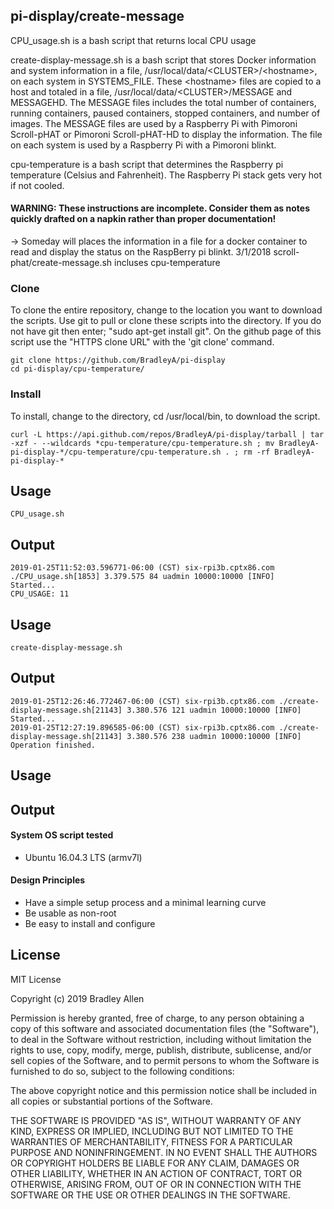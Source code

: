 ## pi-display/create-message

CPU_usage.sh is a bash script that returns local CPU usage

create-display-message.sh is a bash script that stores Docker information and system information in a file, /usr/local/data/\<CLUSTER\>/\<hostname\>, on each system in SYSTEMS_FILE.  These \<hostname\> files are copied to a host and totaled in a file,
/usr/local/data/\<CLUSTER\>/MESSAGE and MESSAGEHD.  The MESSAGE files includes the total number of containers, running containers, paused containers, stopped containers, and number of images.  The MESSAGE files are used by a Raspberry Pi with Pimoroni Scroll-pHAT or Pimoroni Scroll-pHAT-HD to display the information.  The <hostname> file on each system is used by a Raspberry Pi with a Pimoroni blinkt.





cpu-temperature is a bash script that determines the Raspberry pi  temperature (Celsius and Fahrenheit).  The Raspberry Pi stack gets very hot if not cooled. 

#### WARNING: These instructions are incomplete. Consider them as notes quickly drafted on a napkin rather than proper documentation!
-> Someday will places the information in a file for a docker container to read and display the status on the RaspBerry pi blinkt.
3/1/2018 scroll-phat/create-message.sh incluses cpu-temperature

### Clone
To clone the entire repository, change to the location you want to download the scripts. Use git to pull or clone these scripts into the directory. If you do not have git then enter; "sudo apt-get install git". On the github page of this script use the "HTTPS clone URL" with the 'git clone' command.

    git clone https://github.com/BradleyA/pi-display
    cd pi-display/cpu-temperature/

### Install
To install, change to the directory, cd /usr/local/bin, to download the script.

    curl -L https://api.github.com/repos/BradleyA/pi-display/tarball | tar -xzf - --wildcards *cpu-temperature/cpu-temperature.sh ; mv BradleyA-pi-display-*/cpu-temperature/cpu-temperature.sh . ; rm -rf BradleyA-pi-display-*

## Usage

    CPU_usage.sh

## Output

    2019-01-25T11:52:03.596771-06:00 (CST) six-rpi3b.cptx86.com ./CPU_usage.sh[1853] 3.379.575 84 uadmin 10000:10000 [INFO]          Started...
    CPU_USAGE: 11

## Usage

    create-display-message.sh

## Output

    2019-01-25T12:26:46.772467-06:00 (CST) six-rpi3b.cptx86.com ./create-display-message.sh[21143] 3.380.576 121 uadmin 10000:10000 [INFO]  Started...
    2019-01-25T12:27:19.896585-06:00 (CST) six-rpi3b.cptx86.com ./create-display-message.sh[21143] 3.380.576 238 uadmin 10000:10000 [INFO]  Operation finished.

## Usage


## Output


#### System OS script tested
 * Ubuntu 16.04.3 LTS (armv7l)

#### Design Principles
 * Have a simple setup process and a minimal learning curve
 * Be usable as non-root
 * Be easy to install and configure

## License
MIT License

Copyright (c) 2019  Bradley Allen

Permission is hereby granted, free of charge, to any person obtaining a copy of this software and associated documentation files (the "Software"), to deal in the Software without restriction, including without limitation the rights to use, copy, modify, merge, publish, distribute, sublicense, and/or sell copies of the Software, and to permit persons to whom the Software is furnished to do so, subject to the following conditions:

The above copyright notice and this permission notice shall be included in all copies or substantial portions of the Software.

THE SOFTWARE IS PROVIDED "AS IS", WITHOUT WARRANTY OF ANY KIND, EXPRESS OR IMPLIED, INCLUDING BUT NOT LIMITED TO THE WARRANTIES OF MERCHANTABILITY, FITNESS FOR A PARTICULAR PURPOSE AND NONINFRINGEMENT. IN NO EVENT SHALL THE AUTHORS OR COPYRIGHT HOLDERS BE LIABLE FOR ANY CLAIM, DAMAGES OR OTHER LIABILITY, WHETHER IN AN ACTION OF CONTRACT, TORT OR OTHERWISE, ARISING FROM, OUT OF OR IN CONNECTION WITH THE SOFTWARE OR THE USE OR OTHER DEALINGS IN THE SOFTWARE.

